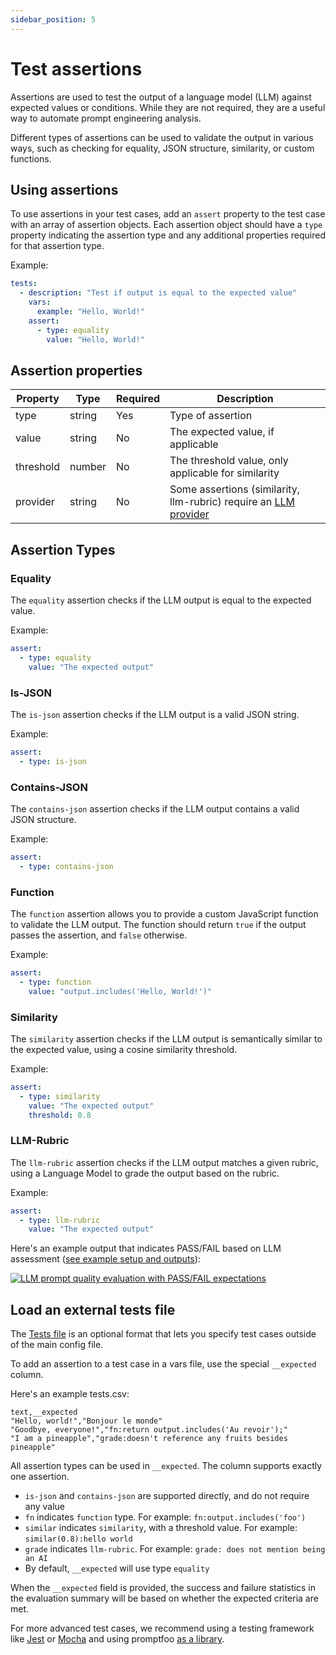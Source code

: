 ```yaml
---
sidebar_position: 5
---
```


# Test assertions

Assertions are used to test the output of a language model (LLM) against expected values or conditions. While they are not required, they are a useful way to automate prompt engineering analysis.

Different types of assertions can be used to validate the output in various ways, such as checking for equality, JSON structure, similarity, or custom functions.

## Using assertions

To use assertions in your test cases, add an `assert` property to the test case with an array of assertion objects. Each assertion object should have a `type` property indicating the assertion type and any additional properties required for that assertion type.

Example:

```yaml
tests:
  - description: "Test if output is equal to the expected value"
    vars:
      example: "Hello, World!"
    assert:
      - type: equality
        value: "Hello, World!"
```

## Assertion properties

| Property  | Type   | Required | Description                                                                                       |
| --------- | ------ | -------- | ------------------------------------------------------------------------------------------------- |
| type      | string | Yes      | Type of assertion                                                                                 |
| value     | string | No       | The expected value, if applicable                                                                 |
| threshold | number | No       | The threshold value, only applicable for similarity                                               |
| provider  | string | No       | Some assertions (similarity, llm-rubric) require an [LLM provider](/docs/configuration/providers) |

## Assertion Types

### Equality

The `equality` assertion checks if the LLM output is equal to the expected value.

Example:

```yaml
assert:
  - type: equality
    value: "The expected output"
```

### Is-JSON

The `is-json` assertion checks if the LLM output is a valid JSON string.

Example:

```yaml
assert:
  - type: is-json
```

### Contains-JSON

The `contains-json` assertion checks if the LLM output contains a valid JSON structure.

Example:

```yaml
assert:
  - type: contains-json
```

### Function

The `function` assertion allows you to provide a custom JavaScript function to validate the LLM output. The function should return `true` if the output passes the assertion, and `false` otherwise.

Example:

```yaml
assert:
  - type: function
    value: "output.includes('Hello, World!')"
```

### Similarity

The `similarity` assertion checks if the LLM output is semantically similar to the expected value, using a cosine similarity threshold.

Example:

```yaml
assert:
  - type: similarity
    value: "The expected output"
    threshold: 0.8
```

### LLM-Rubric

The `llm-rubric` assertion checks if the LLM output matches a given rubric, using a Language Model to grade the output based on the rubric.

Example:

```yaml
assert:
  - type: llm-rubric
    value: "The expected output"
```

Here's an example output that indicates PASS/FAIL based on LLM assessment ([see example setup and outputs](https://github.com/typpo/promptfoo/tree/main/examples/self-grading)):

[![LLM prompt quality evaluation with PASS/FAIL expectations](https://user-images.githubusercontent.com/310310/236690475-b05205e8-483e-4a6d-bb84-41c2b06a1247.png)](https://user-images.githubusercontent.com/310310/236690475-b05205e8-483e-4a6d-bb84-41c2b06a1247.png)

## Load an external tests file

The [Tests file](/docs/configuration/parameters#tests-file) is an optional format that lets you specify test cases outside of the main config file.

To add an assertion to a test case in a vars file, use the special `__expected` column.

Here's an example tests.csv:

```
text,__expected
"Hello, world!","Bonjour le monde"
"Goodbye, everyone!","fn:return output.includes('Au revoir');"
"I am a pineapple","grade:doesn't reference any fruits besides pineapple"
```

All assertion types can be used in `__expected`. The column supports exactly one assertion.

- `is-json` and `contains-json` are supported directly, and do not require any value
- `fn` indicates `function` type. For example: `fn:output.includes('foo')`
- `similar` indicates `similarity`, with a threshold value. For example: `similar(0.8):hello world`
- `grade` indicates `llm-rubric`. For example: `grade: does not mention being an AI`
- By default, `__expected` will use type `equality`

When the `__expected` field is provided, the success and failure statistics in the evaluation summary will be based on whether the expected criteria are met.

For more advanced test cases, we recommend using a testing framework like [Jest](/docs/integrations/jest) or [Mocha](/docs/integrations/mocha-chai) and using promptfoo [as a library](/docs/node-package).
